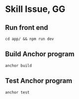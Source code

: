 # Skill Issue, GG

## Run front end

`cd app/ && npm run dev`

## Build Anchor program

`anchor build`

## Test Anchor program

`anchor test`

